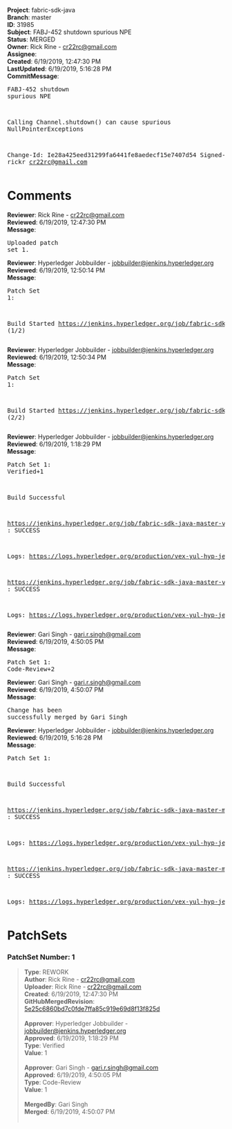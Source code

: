 <strong>Project</strong>: fabric-sdk-java<br><strong>Branch</strong>: master<br><strong>ID</strong>: 31985<br><strong>Subject</strong>: FABJ-452 shutdown spurious NPE<br><strong>Status</strong>: MERGED<br><strong>Owner</strong>: Rick Rine - cr22rc@gmail.com<br><strong>Assignee</strong>:<br><strong>Created</strong>: 6/19/2019, 12:47:30 PM<br><strong>LastUpdated</strong>: 6/19/2019, 5:16:28 PM<br><strong>CommitMessage</strong>:<br><pre>FABJ-452 shutdown spurious NPE

Calling Channel.shutdown() can cause spurious NullPointerExceptions

Change-Id: Ie28a425eed31299fa6441fe8aedecf15e7407d54
Signed-off-by: rickr <cr22rc@gmail.com>
</pre><h1>Comments</h1><strong>Reviewer</strong>: Rick Rine - cr22rc@gmail.com<br><strong>Reviewed</strong>: 6/19/2019, 12:47:30 PM<br><strong>Message</strong>: <pre>Uploaded patch set 1.</pre><strong>Reviewer</strong>: Hyperledger Jobbuilder - jobbuilder@jenkins.hyperledger.org<br><strong>Reviewed</strong>: 6/19/2019, 12:50:14 PM<br><strong>Message</strong>: <pre>Patch Set 1:

Build Started https://jenkins.hyperledger.org/job/fabric-sdk-java-master-verify-x86_64/57/ (1/2)</pre><strong>Reviewer</strong>: Hyperledger Jobbuilder - jobbuilder@jenkins.hyperledger.org<br><strong>Reviewed</strong>: 6/19/2019, 12:50:34 PM<br><strong>Message</strong>: <pre>Patch Set 1:

Build Started https://jenkins.hyperledger.org/job/fabric-sdk-java-master-verify-1.4-x86_64/66/ (2/2)</pre><strong>Reviewer</strong>: Hyperledger Jobbuilder - jobbuilder@jenkins.hyperledger.org<br><strong>Reviewed</strong>: 6/19/2019, 1:18:29 PM<br><strong>Message</strong>: <pre>Patch Set 1: Verified+1

Build Successful 

https://jenkins.hyperledger.org/job/fabric-sdk-java-master-verify-x86_64/57/ : SUCCESS

Logs: https://logs.hyperledger.org/production/vex-yul-hyp-jenkins-3/fabric-sdk-java-master-verify-x86_64/57

https://jenkins.hyperledger.org/job/fabric-sdk-java-master-verify-1.4-x86_64/66/ : SUCCESS

Logs: https://logs.hyperledger.org/production/vex-yul-hyp-jenkins-3/fabric-sdk-java-master-verify-1.4-x86_64/66</pre><strong>Reviewer</strong>: Gari Singh - gari.r.singh@gmail.com<br><strong>Reviewed</strong>: 6/19/2019, 4:50:05 PM<br><strong>Message</strong>: <pre>Patch Set 1: Code-Review+2</pre><strong>Reviewer</strong>: Gari Singh - gari.r.singh@gmail.com<br><strong>Reviewed</strong>: 6/19/2019, 4:50:07 PM<br><strong>Message</strong>: <pre>Change has been successfully merged by Gari Singh</pre><strong>Reviewer</strong>: Hyperledger Jobbuilder - jobbuilder@jenkins.hyperledger.org<br><strong>Reviewed</strong>: 6/19/2019, 5:16:28 PM<br><strong>Message</strong>: <pre>Patch Set 1:

Build Successful 

https://jenkins.hyperledger.org/job/fabric-sdk-java-master-merge-x86_64/30/ : SUCCESS

Logs: https://logs.hyperledger.org/production/vex-yul-hyp-jenkins-3/fabric-sdk-java-master-merge-x86_64/30

https://jenkins.hyperledger.org/job/fabric-sdk-java-master-merge-1.4-x86_64/34/ : SUCCESS

Logs: https://logs.hyperledger.org/production/vex-yul-hyp-jenkins-3/fabric-sdk-java-master-merge-1.4-x86_64/34</pre><h1>PatchSets</h1><h3>PatchSet Number: 1</h3><blockquote><strong>Type</strong>: REWORK<br><strong>Author</strong>: Rick Rine - cr22rc@gmail.com<br><strong>Uploader</strong>: Rick Rine - cr22rc@gmail.com<br><strong>Created</strong>: 6/19/2019, 12:47:30 PM<br><strong>GitHubMergedRevision</strong>: [5e25c6860bd7c0fde7ffa85c919e69d8f13f825d](https://github.com/hyperledger/fabric-sdk-java/commit/5e25c6860bd7c0fde7ffa85c919e69d8f13f825d)<br><br><strong>Approver</strong>: Hyperledger Jobbuilder - jobbuilder@jenkins.hyperledger.org<br><strong>Approved</strong>: 6/19/2019, 1:18:29 PM<br><strong>Type</strong>: Verified<br><strong>Value</strong>: 1<br><br><strong>Approver</strong>: Gari Singh - gari.r.singh@gmail.com<br><strong>Approved</strong>: 6/19/2019, 4:50:05 PM<br><strong>Type</strong>: Code-Review<br><strong>Value</strong>: 1<br><br><strong>MergedBy</strong>: Gari Singh<br><strong>Merged</strong>: 6/19/2019, 4:50:07 PM<br><br></blockquote>